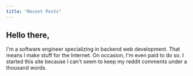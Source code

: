 ```yaml
---
title: "Recent Posts"
---
```


## Hello there,
I'm a software engineer specializing in backend web development. That means I make stuff for the Internet. On occasion, I'm even paid to do so. I started this site because I can't seem to keep my reddit comments under a thousand words.


